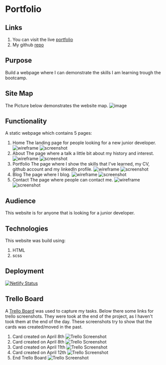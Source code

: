# Portfolio

## Links

1. You can visit the live [portfolio](https://natacha-bartu.netlify.app)
1. My github [repo](https://github.com/NatachaBartu/NatachaBartudaCostaPincerno_T1A2)

## Purpose

Build a webpage where I can demonstrate the skills I am learning trough the bootcamp.

## Site Map

The Picture below demonstrates the website map.
![image](docs/sitemap.png)

## Functionality

A static webpage which contains 5 pages:

1. Home
The landing page for people looking for a new junior developer.
![wireframe](docs/wireframe/index_wireframe.png)
![screenshot](docs/screenshot/index.png)
1. About
The page where a talk a little bit about my history and interest.
![wireframe](docs/wireframe/about_wireframe.png)
![screenshot](docs/screenshot/about.png)
1. Portfolio
The page where I show the skills that I've learned, my CV, github account and my linkedIn profile.
![wireframe](docs/wireframe/portfolio_wireframe.png)
![screenshot](docs/screenshot/portfolio.png)
1. Blog
The page where I blog.
![wireframe](docs/wireframe/blog_wireframe.png)
![screenshot](docs/screenshot/blog.png)
1. Contact
The page where people can contact me.
![wireframe](docs/wireframe/contact_wireframe.png)
![screenshot](docs/screenshot/contact.png)

## Audience

This website is for anyone that is looking for a junior developer.

## Technologies

This website was build using:

1. HTML
1. scss

## Deployment

[![Netlify Status](https://api.netlify.com/api/v1/badges/ba68823f-6ea7-47cf-aaae-2f16481d6fe7/deploy-status)](https://app.netlify.com/sites/natacha-bartu/deploys)

## Trello Board

A [Trello Board](https://trello.com/b/kKTmnNYE/portfolio) was used to capture my tasks.
Below there some links for trello screenshots. They were took at the end of the project, as I haven't took them at the end of the day. These screenshots try to show that the cards was created/moved in the past.

1. Card created on April 8th ![Trello Screenshot](docs/screenshot/trello-2.png)
1. Card created on April 8th ![Trello Screenshot](docs/screenshot/trello-4.png)
1. Card created on April 11th ![Trello Screenshot](docs/screenshot/trello-3.png)
1. Card created on April 12th ![Trello Screenshot](docs/screenshot/trello-1.png)
1. End Trello Board ![Trello Screenshot](docs/screenshot/trello-5.png)
